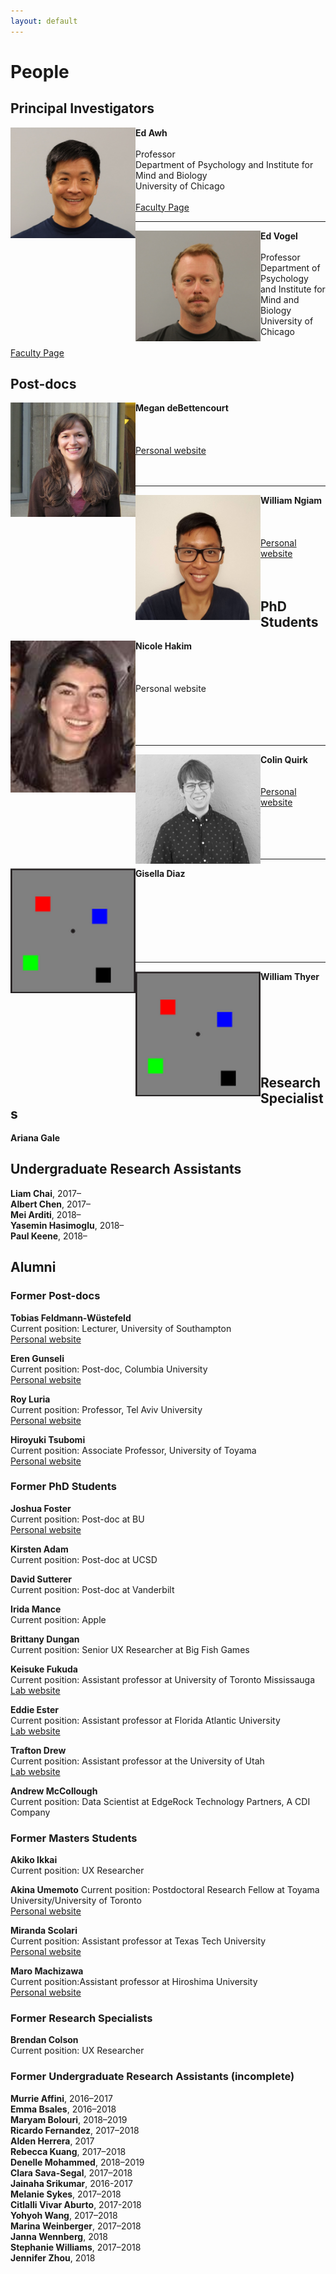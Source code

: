 ```yaml
---
layout: default
---
```


# People

## Principal Investigators

<img align="left" width="200" src="/files/images/awh.jpg" >   **Ed Awh** <br>  
   Professor  
   Department of Psychology and Institute for Mind and Biology  
   University of Chicago  <br>  
[Faculty Page](https://imb.uchicago.edu/directory/edward-awh-phd)

---

<img align="left" width="200" margin-left="20px" margin-right="20px" src="/files/images/vogel.jpg">   **Ed Vogel** <br>  
   Professor  
   Department of Psychology and Institute for Mind and Biology  
   University of Chicago  <br>  
[Faculty Page](https://imb.uchicago.edu/directory/edward-vogel-phd)

## Post-docs

<img align="left" width="200" margin-right="7px" src="/files/images/debettencourt.jpg">**Megan deBettencourt** <br>  
<br>  
[Personal website](http://home.uchicago.edu/~debetten/)
<br>  
<br>  

---

<img align="left" width="200" margin-right="7px" src="/files/images/ngiam.jpg">**William Ngiam** <br>  
<br>  
[Personal website](https://williamngiam.github.io/)
<br>  
<br>  

## PhD Students

<img align="left" width="200" src="/files/images/hakim.jpg">**Nicole Hakim** <br>  
<br>  
Personal website
<br>  
<br>  
<br>  

---

<img align="left" width="200" src="/files/images/quirk.png">**Colin Quirk** <br>
<br>  
[Personal website](http://colinquirk.com/)
<br>  
<br>  
<br>  

---

<img align="left" width="200" src="/files/images/squares.png">**Gisella Diaz** <br>
<br>  
<br>  
<br>  
<br>  

---

<img align="left" width="200" src="/files/images/squares.png">**William Thyer** <br>
<br>  
<br>  
<br>  
<br>  

## Research Specialists

**Ariana Gale**

## Undergraduate Research Assistants

**Liam Chai**, 2017–  
**Albert Chen**, 2017–  
**Mei Arditi**, 2018–  
**Yasemin Hasimoglu**, 2018–  
**Paul Keene**, 2018–  

## Alumni

### Former Post-docs

**Tobias Feldmann-Wüstefeld**  
Current position: Lecturer, University of Southampton  
[Personal website](http://feldmann-wuestefeld.de/)

**Eren Gunseli**  
Current position: Post-doc, Columbia University  
[Personal website](https://www.erengunseli.com/)

**Roy Luria**  
Current position: Professor, Tel Aviv University  
[Personal website](http://people.socsci.tau.ac.il/mu/royluria/)

**Hiroyuki Tsubomi**  
Current position: Associate Professor, University of Toyama  
[Personal website](https://sites.google.com/site/htsubomi/)

### Former PhD Students

**Joshua Foster**  
Current position: Post-doc at BU  
[Personal website](https://joshuajfoster.github.io/)

**Kirsten Adam**  
Current position: Post-doc at UCSD

**David Sutterer**  
Current position: Post-doc at Vanderbilt

**Irida Mance**  
Current position: Apple

**Brittany Dungan**  
Current position: Senior UX Researcher at Big Fish Games

**Keisuke Fukuda**  
Current position: Assistant professor at University of Toronto Mississauga  
[Lab website](https://fukudalab.org/)

**Eddie Ester**  
Current position: Assistant professor at Florida Atlantic University  
[Lab website](https://www.esterlabfau.com/)

**Trafton Drew**  
Current position: Assistant professor at the University of Utah  
[Lab website](http://aval.psych.utah.edu/)

**Andrew McCollough**  
Current position: Data Scientist at EdgeRock Technology Partners, A CDI Company

### Former Masters Students

**Akiko Ikkai**  
Current position: UX Researcher

**Akina Umemoto** 
Current position: Postdoctoral Research Fellow at Toyama University/University of Toronto  
[Personal website](https://www.researchgate.net/profile/Akina_Umemoto)

**Miranda Scolari**  
Current position: Assistant professor at Texas Tech University  
[Personal website](https://www.depts.ttu.edu/psy/people/mscolari/)

**Maro Machizawa**  
Current position:Assistant professor at Hiroshima University  
[Personal website](https://sites.google.com/site/maromachizawa/Home)

### Former Research Specialists

**Brendan Colson**  
Current position: UX Researcher

### Former Undergraduate Research Assistants (incomplete)

**Murrie Affini**, 2016–2017  
**Emma Bsales**, 2016–2018  
**Maryam Bolouri**, 2018–2019  
**Ricardo Fernandez**, 2017–2018  
**Alden Herrera**, 2017  
**Rebecca Kuang**, 2017–2018  
**Denelle Mohammed**, 2018–2019  
**Clara Sava-Segal**, 2017–2018  
**Jainaha Srikumar**, 2016-2017  
**Melanie Sykes**, 2017–2018  
**Citlalli Vivar Aburto**, 2017-2018  
**Yohyoh Wang**, 2017–2018  
**Marina Weinberger**, 2017–2018  
**Janna Wennberg**, 2018  
**Stephanie Williams**, 2017–2018  
**Jennifer Zhou**, 2018  
